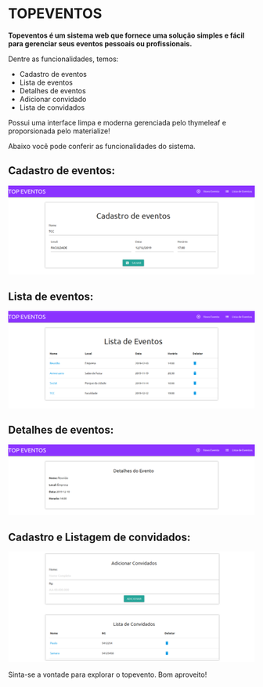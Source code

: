 
# TOPEVENTOS

**Topeventos é um sistema web que fornece uma solução simples e fácil para gerenciar seus eventos pessoais ou profissionais.**   

Dentre as funcionalidades, temos:

   - Cadastro de eventos
   - Lista de eventos
   - Detalhes de eventos
   - Adicionar convidado
   - Lista de convidados

Possui uma interface limpa e moderna gerenciada pelo thymeleaf e proporsionada pelo materialize!

Abaixo você pode conferir as funcionalidades do sistema.

## Cadastro de eventos:

![](https://github.com/JoaoLucasXavier/topeventos/blob/master/assets/readme-images/01.png)



## Lista de eventos:

![](https://github.com/JoaoLucasXavier/topeventos/blob/master/assets/readme-images/02.png)



## Detalhes de eventos:

![](https://github.com/JoaoLucasXavier/topeventos/blob/master/assets/readme-images/03.png)



## Cadastro e Listagem de convidados:

![](https://github.com/JoaoLucasXavier/topeventos/blob/master/assets/readme-images/04.png)


Sinta-se a vontade para explorar o topevento. Bom aproveito!

​    
